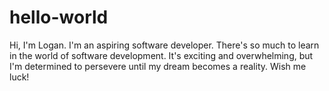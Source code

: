 # hello-world
Hi, I'm Logan. I'm an aspiring software developer. There's so much to learn in the world of software development. It's exciting and overwhelming, but I'm determined to persevere until my dream becomes a reality. Wish me luck!
